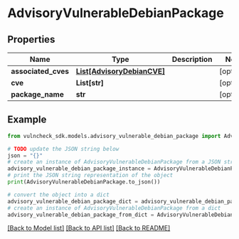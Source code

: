 # AdvisoryVulnerableDebianPackage


## Properties

Name | Type | Description | Notes
------------ | ------------- | ------------- | -------------
**associated_cves** | [**List[AdvisoryDebianCVE]**](AdvisoryDebianCVE.md) |  | [optional] 
**cve** | **List[str]** |  | [optional] 
**package_name** | **str** |  | [optional] 

## Example

```python
from vulncheck_sdk.models.advisory_vulnerable_debian_package import AdvisoryVulnerableDebianPackage

# TODO update the JSON string below
json = "{}"
# create an instance of AdvisoryVulnerableDebianPackage from a JSON string
advisory_vulnerable_debian_package_instance = AdvisoryVulnerableDebianPackage.from_json(json)
# print the JSON string representation of the object
print(AdvisoryVulnerableDebianPackage.to_json())

# convert the object into a dict
advisory_vulnerable_debian_package_dict = advisory_vulnerable_debian_package_instance.to_dict()
# create an instance of AdvisoryVulnerableDebianPackage from a dict
advisory_vulnerable_debian_package_from_dict = AdvisoryVulnerableDebianPackage.from_dict(advisory_vulnerable_debian_package_dict)
```
[[Back to Model list]](../README.md#documentation-for-models) [[Back to API list]](../README.md#documentation-for-api-endpoints) [[Back to README]](../README.md)


